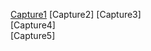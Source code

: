 [Capture1](https://github.com/user-attachments/assets/190b5c9b-63d1-4e9a-9680-835f19da16f5)
[Capture2]
[Capture3]   
[Capture4]    
[Capture5]   
